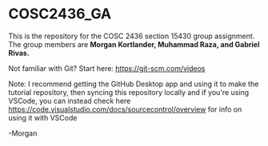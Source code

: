 # COSC2436_GA

This is the repository for the COSC 2436 section 15430 group assignment.
The group members are **Morgan Kortlander, Muhammad Raza, and	Gabriel Rivas.**

Not familiar with Git? Start here: https://git-scm.com/videos

Note: I recommend getting the GitHub Desktop app and using it to make the tutorial repository, then syncing this repository locally and if you're using VSCode, you can instead check here https://code.visualstudio.com/docs/sourcecontrol/overview for info on using it with VSCode

-Morgan
